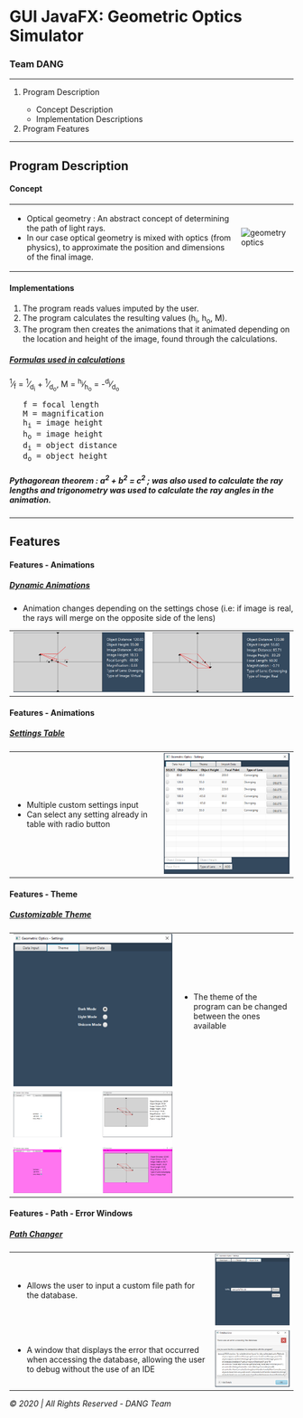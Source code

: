# GUI JavaFX: Geometric Optics Simulator
### Team DANG
<hr>
<ol>
<li>Program Description</li>
<ul>
<li>Concept Description</li>
<li>Implementation Descriptions</li>
</ul>
<li>Program Features</li>
</ol>
<hr>
<h2>Program Description</h2>
<h4>Concept</h4>

<table>
<tr>
<td>
<ul>
<li>Optical geometry : An abstract concept of determining the path of light rays.</li>
<li>In our case optical geometry is mixed with optics (from physics), to approximate the position and dimensions of the final image.</li>
</ul>
</td> 
<td>
<img src="https://upload.wikimedia.org/wikipedia/commons/thumb/9/97/Lens3b.svg/360px-Lens3b.svg.png" alt="geometry optics">
</td>
</tr>
</table>

<h4>Implementations</h4>

<ol>
<li>The program reads values imputed by the user.</li>
<li>The program calculates the resulting values (h<sub>i</sub>, h<sub>o</sub>, M).</li>
<li>The program then creates the animations that it animated depending 
on the location and height of the image, found through the calculations.</li>
</ol>

<h5><em><u>Formulas used in calculations</u></em></h5>

<p>
<sup>1</sup>&frasl;<sub>f</sub> = 
<sup>1</sup>&frasl;<sub>d<sub>i</sub></sub> + 
<sup>1</sup>&frasl;<sub>d<sub>o</sub></sub>, 
M = 
<sup>h<sub>i</sub></sup>&frasl;<sub>h<sub>o</sub></sub> = 
-<sup>d<sub>i</sub></sup>&frasl;<sub>d<sub>o</sub></sub>

</p>
<ul>
<pre>
f = focal length
M = magnification
h<sub>i</sub> = image height 
h<sub>o</sub> = image height
d<sub>i</sub> = object distance
d<sub>o</sub> = object height
</pre>
</ul>

<h5><i>Pythagorean theorem : a<sup>2</sup> + b<sup>2</sup> = c<sup>2</sup> ; was also used to calculate the ray lengths and trigonometry was used to calculate the ray angles in the animation.</i></h5>
<hr>

<h2>Features</h2>
<h4>Features - Animations</h4>
<h5><em><u>Dynamic Animations</u></em></h5>
<ul>
<li>
Animation changes depending on the settings chose (i.e: if image is real, the rays will merge on the opposite side of the lens)
</li>
</ul>

<table>
<tr>
<td>
<img src="./img/demo1.png" alt="">
</td>
<td>
<img src="./img/demo2.png" alt="">
</td>
</tr>
</table>

<h4>Features - Animations</h4>
<h5><em><u>Settings Table</u></em></h5>
<table>
<tr>
<td>
<ul>
<li>Multiple custom settings input</li>
<li>Can select any setting already in table with radio button</li>
</ul>
</td>
<td>
<img src="./img/db.png" alt="">
</td>
</tr>
</table>

<h4>Features - Theme</h4>
<h5><em><u>Customizable Theme</u></em></h5>
<table>
<tr>
<td>
<img src="./img/theme0.png" alt="">
</td>
<td>
<ul>
<li>The theme of the program can be changed between the ones available</li>
</ul>
</td>
</tr>
<tr>
<td>
<img src="./img/Picture5.png" alt="">
</td>
</tr>
</table>


<h4>Features - Path - Error Windows</h4>
<h5><em><u>Path Changer</u></em></h5>
<table>
<tr>
<td>
<ul>
<li>
Allows the user to input a custom file path for the database.
</li>
</ul>
</td>
<td>
<img src="./img/dbPath.png" alt="">
</td>
</tr>
<tr>
<td>
<ul>  
<li>
A window that displays the error that occurred when accessing the database, allowing the user to debug without the use of an IDE
</li>
</ul>
</td>
<td>
<img src="./img/dbError.png" alt="">
</td>
</tr>
</table>

<i>© 2020 | All Rights Reserved - DANG Team</i>
